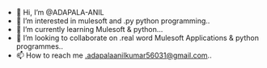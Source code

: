 - 👋 Hi, I’m @ADAPALA-ANIL
- 👀 I’m interested in mulesoft and .py python programming..
- 🌱 I’m currently learning Mulesoft & python...
- 💞️ I’m looking to collaborate on .real word Mulesoft Applications & python programmes..
- 📫 How to reach me .adapalaanilkumar56031@gmail.com..

<!---
ADAPALA-ANIL/ADAPALA-ANIL is a ✨ special ✨ repository because its `README.md` (this file) appears on your GitHub profile.
You can click the Preview link to take a look at your changes.
--->
